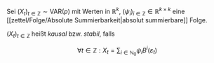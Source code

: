 Sei $(X_t)_{t \in \mathbb{Z}} \sim \text{VAR}(p)$ mit Werten in $\mathbb{R}^k$, $(\psi_i)_{i \in \mathbb{Z}} \in \mathbb{R}^{k \times k}$ eine [[zettel/Folge/Absolute Summierbarkeit|absolut summierbare]] Folge.

$(X_t)_{t \in \mathbb{Z}}$ heißt *kausal* bzw. *stabil*, falls

$$
	\forall t \in \mathbb{Z} : X_t = \sum_{i \in \mathbb{N}_0} \psi_i B^i(\varepsilon_t)
$$